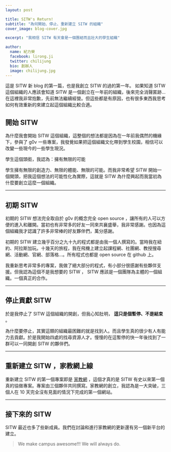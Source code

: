 ```yaml
---
layout: post

title: SITW's Return!
subtitle: "為何開始、停止、重新建立 SITW 的組織"
cover_image: blog-cover.jpg

excerpt: "我相信 SITW 有天會是一個團結而且壯大的學生組織"

author:
  name: 紀力榮
  facebook: lirong.ji
  twitter: chilijung
  bio: 創辦人
  image: chilijung.jpg
---
```


這是 SITW 新 blog 的第一篇，也是我創立 SITW 的過的第一年。 如果知道 SITW 這個組織的人應該會知道 SITW 是一個創立在一年前的組織，後來完全消聲匿跡... 在這裡我非常抱歉，先前無法繼續經營。但這些都是有原因，也有很多東西我思考如何有效重新的來建立起這個組織比較合適。

## 開始 SITW

為什麼我會開始 SITW 這個組織，這整個的想法都是因為在一年前我偶然的機緣下，參與了 g0v 一些專案，我發覺如果把這個組織文化帶到學生校園，相信可以改變一些現今的一些學生現況。

學生這個頭銜，我認為：擁有無限的可能

學生擁有無限的創造力、無限的體能、無限的可能。而我非常希望 SITW 開始一個開頭，把我這個想法的可能性化為實際，這就是 SITW 為什麼興起而我當初為什麼要創立這麼一個組織。

---

## 初期 SITW

初期的 SITW 想法完全取自於 g0v 的概念完全 open source ，讓所有的人可以方便的進入和離開。當初也有非常多的好友一同來共襄盛舉，我非常感謝。也因為這個組織我才認識了許多非常棒的好友夥伴們，萬分感謝。

初期的 SITW 建立幾乎百分之九十九的程式都是由我一個人撰寫的。當時我在紐約、阿拉斯加玩。十幾天的旅程，我在飛機上建立起課程網、社團網、教授搜尋網、活動網、官網、部落格...。所有程式也都是 open source 在 github 上。

我重新思考非常多的專案，我做了絕大部分的程式，有小部分很感謝有些夥伴支援。但我認為這個不是我想要的 SITW ， SITW 應該是一個團隊為主體的一個組織。一個真正的合作。

---

## 停止貢獻 SITW

於是我停止了 SITW 這個組織的開創，但我心知肚明， **這只是個暫停、不是結束** 。

為什麼要停止，其實這類的組織最困難的就是找到人。而且學生真的很少有人有能力去貢獻。於是我開始四處的找尋資源人才。慢慢的在這暫停的快一年後找到了一群可以一同開創 SITW 的夥伴們。

---

## 重新建立 SITW ，家教網上線

重新建立 SITW 的第一個專案即是 [家教網](http://tutor.sitw.tw) ，這個才真的是 SITW 有史以來第一個真的協做專案。專案由三個夥伴共同撰寫。家教網的創立，我認為是一大突破，三個人在 10 天完全沒有見面的情況下完成的第一個網站。

---

## 接下來的 SITW

SITW 最近也多了些新成員。我們在討論和進行家教網的更新還有另一個新平台的建立。

> We make campus awesome!!! We will always do.